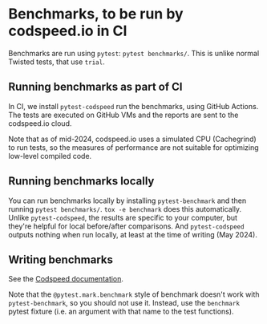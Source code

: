 # Benchmarks, to be run by codspeed.io in CI

Benchmarks are run using `pytest`: `pytest benchmarks/`.
This is unlike normal Twisted tests, that use `trial`.

## Running benchmarks as part of CI

In CI, we install `pytest-codspeed` run the benchmarks, using GitHub Actions.
The tests are executed on GitHub VMs and the reports are sent to the codspeed.io cloud.

Note that as of mid-2024, codspeed.io uses a simulated CPU (Cachegrind) to run tests, so the measures of performance are not suitable for optimizing low-level compiled code.

## Running benchmarks locally

You can run benchmarks locally by installing `pytest-benchmark` and then running `pytest benchmarks/`.
`tox -e benchmark` does this automatically.
Unlike `pytest-codspeed`, the results are specific to your computer, but they're helpful for local before/after comparisons.
And `pytest-codspeed` outputs nothing when run locally, at least at the time of writing (May 2024).

## Writing benchmarks

See the [Codspeed documentation](https://docs.codspeed.io/benchmarks/python).

Note that the `@pytest.mark.benchmark` style of benchmark doesn't work with `pytest-benchmark`, so you should not use it.
Instead, use the `benchmark` pytest fixture (i.e. an argument with that name to the test functions).
